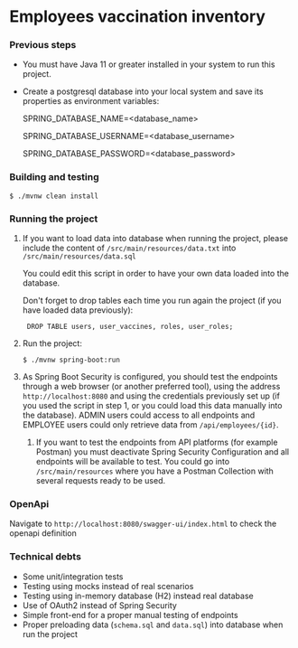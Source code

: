 # Employees vaccination inventory

### Previous steps

* You must have Java 11 or greater installed in your system to run this project.
* Create a postgresql database into your local system and save its properties
  as environment variables:

    SPRING_DATABASE_NAME=<database_name>
    
    SPRING_DATABASE_USERNAME=<database_username>
    
    SPRING_DATABASE_PASSWORD=<database_password>

### Building and testing

```
$ ./mvnw clean install
```

### Running the project

1. If you want to load data into database when running the project, please
include the content of ```/src/main/resources/data.txt``` into 
```/src/main/resources/data.sql```

    You could edit this script in order to have your own data loaded into the database.
    
    Don't forget to drop tables each time you run again the project (if you
have loaded data previously):
    
    ```postgres-sql
     DROP TABLE users, user_vaccines, roles, user_roles;
    ```
2. Run the project:
    ```
    $ ./mvnw spring-boot:run
    ```

3. As Spring Boot Security is configured, you should test the endpoints through a
web browser (or another preferred tool), using the address ```http://localhost:8080``` and using the credentials
previously set up (if you used the script in step 1, or you could load this data manually 
into the database). ADMIN users could access to all endpoints and EMPLOYEE users could only
retrieve data from ```/api/employees/{id}```.

   1. If you want to test the endpoints from API platforms (for example Postman) you must
    deactivate Spring Security Configuration and all endpoints will be available to test. You
    could go into ```/src/main/resources``` where you have a Postman Collection with several
    requests ready to be used.
   
### OpenApi
Navigate to ```http://localhost:8080/swagger-ui/index.html``` to check the openapi definition

### Technical debts
* Some unit/integration tests
* Testing using mocks instead of real scenarios
* Testing using in-memory database (H2) instead real database
* Use of OAuth2 instead of Spring Security
* Simple front-end for a proper manual testing of endpoints
* Proper preloading data (```schema.sql``` and ```data.sql```) into database when run the project

